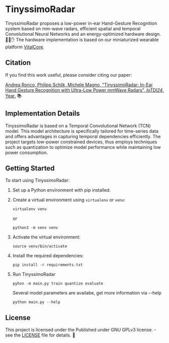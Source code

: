 # TinyssimoRadar

TinyssimoRadar proposes a low-power in-ear Hand-Gesture Recognition system based on mm-wave radars, efficient spatial and temporal Convolutional Neural Networks and an energy-optimized hardware design. 🤖📡✋
The hardware implementation is based on our miniaturized wearable platform [VitalCore](https://github.com/ETH-PBL/VitalCore).

## Citation

If you find this work useful, please consider citing our paper:

[Andrea Ronco, Philipp Schilk, Michele Magno, "TinyssimoRadar: In-Ear Hand Gesture Recognition with Ultra-Low Power mmWave Radars", *IoTDI24*, Year.](link_to_paper) 📚

## Implementation Details

TinyssimoRadar is based on a Temporal Convolutional Network (TCN) model. This model architecture is specifically tailored for time-series data and offers advantages in capturing temporal dependencies efficiently. The project targets low-power constrained devices, thus employs techniques such as quantization to optimize model performance while maintaining low power consumption.

## Getting Started

To start using TinyssimoRadar:

1. Set up a Python environment with pip installed.
2. Create a virtual environment using `virtualenv` or `venv`:
   ```
   virtualenv venv
   ```
   or
   ```
   python3 -m venv venv
   ```

3. Activate the virtual environment:
   ```
   source venv/bin/activate
   ```

4. Install the required dependencies:
   ```
   pip install -r requirements.txt
   ```

5. Run TinyssimoRadar
   ```
   pyhon -m main.py train quantize evaluate
   ```

   Several model parameters are availabe, get more information via --help
   ```
   python main.py --help
   ```

## License

This project is licensed under the Published under GNU GPLv3 license. - see the [LICENSE](LICENSE) file for details. 📝
